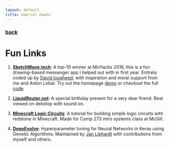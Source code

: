 ```yaml
---
layout: default
title: Gabriel Downs
---
```


### [back](./)
# Fun Links
1. **[SketchWave.tech](https://sketchwave.tech)**: A top-10 winner at McHacks 2016, this is a fun drawing-based messenger app I helped out with in first year. Entirely coded up by [David lougheed](https://github.com/davidlougheed), with inspiration and moral support from me and Aidon Lebar. Try out the homepage [demo](https://sketchwave.tech) or checkout the full [code](https://github.com/davidlougheed/sketchwave).

2. **[LiquidReuter.net](https://liquidreuter.net)**: A special birthday present for a very dear friend. Best viewed on dekstop with sound on.

3. **[Minecraft Logic Circuits](http://ogabriel.herokuapp.com/minecraft)**: A tutorial for building simple logic circuits with redstone in Minecraft. Made for Comp 273 intro systems class at McGill.

4. **[DeepEvolve](https://github.com/gndowns/DeepEvolve)**: Hyperparameter tuning for Neural Networks in Keras using Genetic Algorithms. Maintained by [Jan Liphardt](https://liphardtlab.stanford.edu/) with contributions from myself and others.
